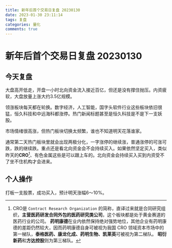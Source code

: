 ```yaml
---
title: 新年后首个交易日复盘 20230130
date: 2023-01-30 23:11:14
tags: 复盘
categories: 量化
comments: true
---
```


# 新年后首个交易日复盘 20230130

## 今天复盘
大盘高开低走，开盘一小时北向资金流入接近百亿，但还是没有撑住抛压。内资疲软，大盘放量上涨大约3.5亿规模。

领涨板块每天都在轮换。数字经济，人工智能，国字头软件行业这些板块依旧很猛，恒久科技和中远海科都涨停。热门新闻标题甚至是恒久科技是不是下一支妖股。

市场情绪很高涨，但热门板块切换太频繁，谁也不知道明天花落谁家。

通常第二天热门板块里就会出现两极分化，一字涨停的继续涨，普通涨停的可涨可跌，跌的继续跌。重点还是看北向资金会不会持续买入。如果依然坚定买入，类似昨天的**CRO**[^1]、有色金属这些是可以跟上车的。北向资金会持续买入买到内资受不了坐不住机构才会进来。

## 个人操作
打板一支股票，成功买入，预计明天涨幅6～10%。


[^1]: CRO是 ```Contract Research Organization``` 的简称，直译过来就是合同研究组织，**主营医药研发合同外包的医药研究类公司**，这个板块都是处于黄金赛道的医药行业的公司。
**药明康德**在业内依然保持绝对强势地位，其他企业有药明康德的差距仍然较大，因而药明康德自身可被视为我国 CRO 领域资本市场中的第一梯队，**泰格医药、康龙化成、药明生物、凯莱英**可被视为第二梯队。
**昭衍新药**和**方达控股**则为第三梯队。
